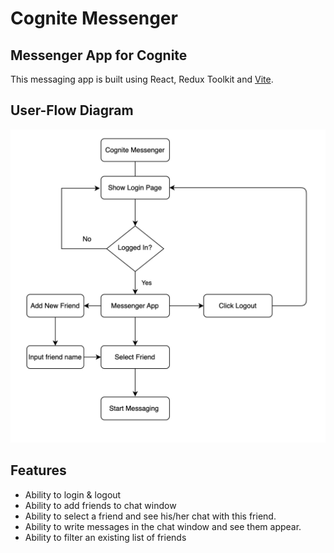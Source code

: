 # Cognite Messenger

## Messenger App for Cognite

This messaging app is built using React, Redux Toolkit and [Vite](https://vitejs.dev/guide/).

## User-Flow Diagram

![user-flow-diagram](./public/user-flow-diagram.png)

## Features

- Ability to login & logout
- Ability to add friends to chat window
- Ability to select a friend and see his/her chat with this friend.
- Ability to write messages in the chat window and see them appear.
- Ability to filter an existing list of friends
